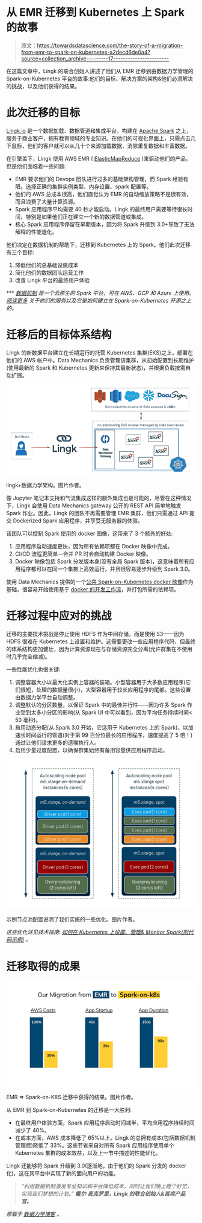 # 从 EMR 迁移到 Kubernetes 上 Spark 的故事

> 原文：<https://towardsdatascience.com/the-story-of-a-migration-from-emr-to-spark-on-kubernetes-a2decd6de0a4?source=collection_archive---------17----------------------->

在这篇文章中，Lingk 的联合创始人讲述了他们从 EMR 迁移到由数据力学管理的 Spark-on-Kubernetes 平台的故事:他们的目标、解决方案的架构&他们必须解决的挑战，以及他们获得的结果。

# 此次迁移的目标

[Lingk.io](https://www.lingk.io) 是一个数据加载、数据管道和集成平台，构建在 [Apache Spark](https://www.datamechanics.co/apache-spark) 之上，服务于商业客户，拥有教育领域的专业知识。在他们的可视化界面上，只需点击几下鼠标，他们的客户就可以从几十个来源加载数据、消除重复数据和丰富数据。

在引擎盖下，Lingk 使用 AWS EMR ( [ElasticMapReduce](https://aws.amazon.com/emr) )来驱动他们的产品。但是他们面临着一些问题:

*   EMR 要求他们的 Devops 团队进行过多的基础架构管理，而 Spark 经验有限。选择正确的集群实例类型、内存设置、spark 配置等。
*   他们的 AWS 总成本很高，他们直觉认为 EMR 的自动缩放策略不是很有效，而且浪费了大量计算资源。
*   Spark 应用程序平均需要 40 秒才能启动。Lingk 的最终用户需要等待很长时间，特别是如果他们正在建立一个新的数据管道或集成。
*   核心 Spark 应用程序停留在早期版本，因为将 Spark 升级到 3.0+导致了无法解释的性能退化。

他们决定在数据机制的帮助下，迁移到 Kubernetes 上的 Spark。他们此次迁移有三个目标:

1.  降低他们的总基础设施成本
2.  简化他们的数据团队运营工作
3.  改善 Lingk 平台的最终用户体验

*** [*数据机制*](https://www.datamechanics.co) *是一个云原生的 Spark 平台，可在 AWS、GCP 和 Azure 上使用。* [*阅读更多*](https://medium.com/r?url=https%3A%2F%2Ftowardsdatascience.com%2Fspark-on-kubernetes-the-easy-way-585e558abf59) *关于他们的服务以及它是如何建立在 Spark-on-Kubernetes 开源之上的。*

# 迁移后的目标体系结构

Lingk 的新数据平台建立在长期运行的托管 Kubernetes 集群(EKS)之上，部署在他们的 AWS 帐户中。Data Mechanics 负责管理该集群，从初始配置到长期维护(使用最新的 Spark 和 Kubernetes 更新来保持其最新状态)，并根据负载按需自动扩展。

![](img/49b19d8cc2ef3120cafcfbf5e3cedf78.png)

lingk+数据力学架构。图片作者。

像 Jupyter 笔记本支持和气流集成这样的额外集成也是可能的，尽管在这种情况下，Lingk 会使用 Data Mechanics gateway 公开的 REST API 简单地触发 Spark 作业。因此，Lingk 的团队不再需要管理 EMR 集群，他们只需通过 API 提交 Dockerized Spark 应用程序，并享受无服务器的体验。

该团队可以控制 Spark 使用的 docker 图像，这带来了 3 个额外的好处:

1.  应用程序启动速度更快，因为所有依赖项都在 Docker 映像中完成。
2.  CI/CD 流程更简单—合并 PR 时会自动构建 Docker 映像。
3.  Docker 映像包括 Spark 分发版本身(没有全局 Spark 版本)，这意味着所有应用程序都可以在同一个集群上高效运行，并且很容易逐步升级到 Spark 3.0。

使用 Data Mechanics 提供的一个[公共 Spark-on-Kubernetes docker 映像](https://www.datamechanics.co/blog-post/optimized-spark-docker-images-now-available)作为基础，很容易开始使用基于 [docker 的开发工作流](https://www.datamechanics.co/blog-post/spark-and-docker-your-spark-development-cycle-just-got-ten-times-faster)，并打包所需的依赖项。

# 迁移过程中应对的挑战

迁移的主要技术挑战是停止使用 HDFS 作为中间存储，而是使用 S3——因为 HDFS 很难在 Kubernetes 上设置和维护。这需要更改一些应用程序代码，但最终的体系结构更加健壮，因为计算资源现在与存储资源完全分离(允许群集在不使用时几乎完全缩减)。

一些性能优化也很关键:

1.  调整容器大小以最大化实例上容器的装箱。小型容器用于大多数应用程序(它们很短，处理的数据量很小)，大型容器用于较长应用程序的尾部。这些设置由数据力学平台自动调整。
2.  调整默认的分区数量，以保证 Spark 中的最佳并行性——因为许多 Spark 作业受到太多小分区的影响(从 Spark UI 中可以看到，因为平均任务持续时间< 50 毫秒)。
3.  启用动态分配(从 Spark 3.0 开始，它适用于 Kubernetes 上的 Spark)，以加速长时间运行的管道(对于第 99 百分位最长的应用程序，速度提高了 5 倍！)通过让他们请求更多的遗嘱执行人。
4.  启用少量过度配置，以确保群集始终有备用容量供应用程序启动。

![](img/e3bb743b14d338b534dab0316d46ebfc.png)

示例节点池配置说明了我们实施的一些优化。图片作者。

*这些优化详见技术指南:* [*如何在 Kubernetes 上设置、管理& Monitor Spark(附代码示例)*](/how-to-guide-set-up-manage-monitor-spark-on-kubernetes-with-code-examples-c5364ad3aba2) *。*

# 迁移取得的成果

![](img/e453c791fc800c5c8e460052a17f3a75.png)

EMR => Spark-on-K8S 迁移中获得的结果。图片作者。

从 EMR 到 Spark-on-Kubernetes 的迁移是一大胜利:

*   在最终用户体验方面，Spark 应用程序启动时间减半，平均应用程序持续时间减少了 40%。
*   在成本方面，AWS 成本降低了 65%以上。Lingk 的总拥有成本(包括数据机制管理费)降低了 33%。这些节省来自对所有 Spark 应用程序使用单个 Kubernetes 集群的成本效益，以及上一节中描述的性能优化。

Lingk 还能够将 Spark 升级到 3.0(逐渐地，由于他们的 Spark 分发的 docker 化)，这在其平台中实现了新的面向用户的功能。

> *“利用数据机制激发专业知识和平台降低成本，同时让我们晚上睡个好觉，实现我们梦想的计划。”* ***戴尔·麦克罗里，Lingk 的联合创始人&首席产品官。***

*原载于* [*数据力学博客*](https://www.datamechanics.co/blog-post/migrating-from-emr-to-spark-on-kubernetes-with-data-mechanics) *。*